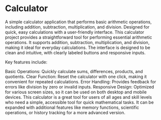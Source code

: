 # Calculator
A simple calculator application that performs basic arithmetic operations, including addition, subtraction, multiplication, and division. Designed for quick, easy calculations with a user-friendly interface.
This calculator project provides a straightforward tool for performing essential arithmetic operations. It supports addition, subtraction, multiplication, and division, making it ideal for everyday calculations. The interface is designed to be clean and intuitive, with clearly labeled buttons and responsive inputs.

Key features include:

Basic Operations: Quickly calculate sums, differences, products, and quotients.
Clear Function: Reset the calculator with one click, making it convenient for repeated calculations.
Error Handling: Provides feedback for errors like division by zero or invalid inputs.
Responsive Design: Optimized for various screen sizes, so it can be used on both desktop and mobile devices.
This calculator is a great tool for users of all ages and skill levels who need a simple, accessible tool for quick mathematical tasks. It can be expanded with additional features like memory functions, scientific operations, or history tracking for a more advanced version.
